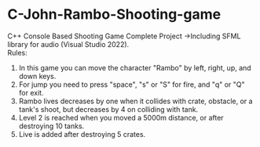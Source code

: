 # C-John-Rambo-Shooting-game
C++ Console Based Shooting Game Complete Project ->Including SFML library for audio (Visual Studio 2022).
<br>
Rules:
<br>
1. In this game you can move the character "Rambo" by left, right, up, and down keys.
2. For jump you need to press "space", "s" or "S" for fire, and "q" or "Q" for exit.
3. Rambo lives decreases by one when it collides with crate, obstacle, or a tank's shoot, but decreases by 4 on colliding with tank.
4. Level 2 is reached when you moved a 5000m distance, or after destroying 10 tanks.
5. Live is added after destroying 5 crates.
<br>
